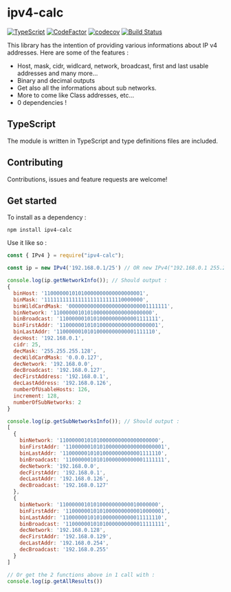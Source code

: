 # ipv4-calc

[![TypeScript](https://badgen.net/badge/icon/typescript?icon=typescript&label)](https://typescriptlang.org) [![CodeFactor](https://www.codefactor.io/repository/github/alexandre-dos-reis/ipv4-calc/badge)](https://www.codefactor.io/repository/github/alexandre-dos-reis/ipv4-calc) [![codecov](https://codecov.io/gh/alexandre-dos-reis/ipv4-network-calculator/branch/main/graph/badge.svg?token=4HG9MWWFKO)](https://codecov.io/gh/alexandre-dos-reis/ipv4-network-calculator) [![Build Status](https://drone.reges.fr/api/badges/alexandre-dos-reis/ipv4-network-calculator/status.svg?ref=refs/heads/main)](https://drone.reges.fr/alexandre-dos-reis/ipv4-network-calculator)

This library has the intention of providing various informations about IP v4 addresses. Here are some of the features :

- Host, mask, cidr, widlcard, network, broadcast, first and last usable addresses and many more...
- Binary and decimal outputs
- Get also all the informations about sub networks.
- More to come like Class addresses, etc...
- 0 dependencies !

## TypeScript

The module is written in TypeScript and type definitions files are included.

## Contributing

Contributions, issues and feature requests are welcome!

## Get started

To install as a dependency :

```
npm install ipv4-calc
```

Use it like so :

```js
const { IPv4 } = require("ipv4-calc");

const ip = new IPv4('192.168.0.1/25') // OR new IPv4("192.168.0.1 255.255.255.128")

console.log(ip.getNetworkInfo()); // Should output :
{
  binHost: '11000000101010000000000000000001',
  binMask: '11111111111111111111111110000000',
  binWildCardMask: '00000000000000000000000001111111',
  binNetwork: '11000000101010000000000000000000',
  binBroadcast: '11000000101010000000000001111111',
  binFirstAddr: '11000000101010000000000000000001',
  binLastAddr: '11000000101010000000000001111110',
  decHost: '192.168.0.1',
  cidr: 25,
  decMask: '255.255.255.128',
  decWildCardMask: '0.0.0.127',
  decNetwork: '192.168.0.0',
  decBroadcast: '192.168.0.127',
  decFirstAddress: '192.168.0.1',
  decLastAddress: '192.168.0.126',
  numberOfUsableHosts: 126,
  increment: 128,
  numberOfSubNetworks: 2
}

console.log(ip.getSubNetworksInfo()); // Should output :
[
  {
    binNetwork: '11000000101010000000000000000000',
    binFirstAddr: '11000000101010000000000000000001',
    binLastAddr: '11000000101010000000000001111110',
    binBroadcast: '11000000101010000000000001111111',
    decNetwork: '192.168.0.0',
    decFirstAddr: '192.168.0.1',
    decLastAddr: '192.168.0.126',
    decBroadcast: '192.168.0.127'
  },
  {
    binNetwork: '11000000101010000000000010000000',
    binFirstAddr: '11000000101010000000000010000001',
    binLastAddr: '11000000101010000000000011111110',
    binBroadcast: '11000000101010000000000011111111',
    decNetwork: '192.168.0.128',
    decFirstAddr: '192.168.0.129',
    decLastAddr: '192.168.0.254',
    decBroadcast: '192.168.0.255'
  }
]

// Or get the 2 functions above in 1 call with :
console.log(ip.getAllResults())
```
